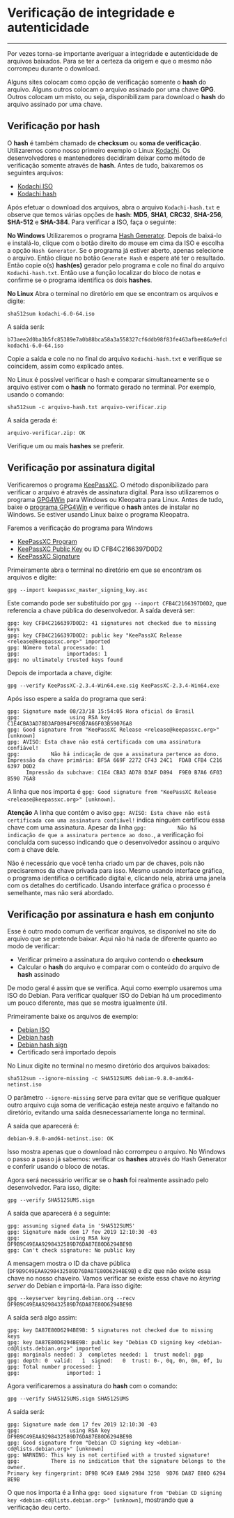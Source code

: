 # Verificação de integridade e autenticidade
***

Por vezes torna-se importante averiguar a integridade e autenticidade de arquivos baixados. Para se ter a certeza da origem e que o mesmo não corrompeu durante o download.

Alguns sites colocam como opção de verificação somente o **hash** do arquivo. Alguns outros colocam o arquivo assinado por uma chave **GPG**. Outros colocam um misto, ou seja, disponibilizam para download o **hash** do arquivo assinado por uma chave.


## Verificação por hash

O **hash** é também chamado de **checksum** ou **soma de verificação**.
Utilizaremos como nosso primeiro exemplo o Linux [Kodachi]. Os desenvolvedores e mantenedores decidiram deixar como método de verificação somente através de **hash**. Antes de tudo, baixaremos os seguintes arquivos:

* [Kodachi ISO]
* [Kodachi hash]

Após efetuar o download dos arquivos, abra o arquivo ```Kodachi-hash.txt``` e observe que temos várias opções de **hash**: **MD5**, **SHA1**, **CRC32**, **SHA-256**, **SHA-512** e **SHA-384**. Para verificar a ISO, faça o seguinte:

**No Windows** 
Utilizaremos o programa [Hash Generator]. Depois de baixá-lo e instalá-lo, clique com o botão direito do mouse em cima da ISO e escolha a opção ```Hash Generator```. Se o programa já estiver aberto, apenas selecione o arquivo. Então clique no botão ```Generate Hash``` e espere até ter o resultado.
Então copie o(s) **hash(es)** gerador pelo programa e cole no final do arquivo ```Kodachi-hash.txt```. Então use a função localizar do bloco de notas e confirme se o programa identifica os dois **hashes**.

**No Linux**
Abra o terminal no diretório em que se encontram os arquivos e digite:
```
sha512sum kodachi-6.0-64.iso
```
A saída será:
```
b73aee2d0ba3b5fc85389e7a0b88bca58a3a558327cf6ddb98f83fe463afbee86a9efcbbe7d73ed511e14eb6e2d830733502f21b946318bfd07fc7f759c9df02  kodachi-6.0-64.iso
```
Copie a saída e cole no no final do arquivo ```Kodachi-hash.txt``` e verifique se coincidem, assim como explicado antes.

No Linux é possível verificar o hash e comparar simultaneamente se o arquivo estiver com o **hash** no formato gerado no terminal. Por exemplo, usando o comando:

```
sha512sum -c arquivo-hash.txt arquivo-verificar.zip
```

A saída gerada é:

```
arquivo-verificar.zip: OK
```
 

Verifique um ou mais **hashes** se preferir.


## Verificação por assinatura digital

Verificaremos o programa [KeePassXC]. O método disponibilizado para verificar o arquivo é através de assinatura digital.
Para isso utilizaremos o programa [GPG4Win] para Windows ou Kleopatra para Linux. Antes de tudo, baixe o [programa GPG4Win] e verifique o **hash** antes de instalar no Windows. Se estiver usando Linux baixe o programa Kleopatra.

Faremos a verificação do programa para Windows
* [KeePassXC Program]
* [KeePassXC Public Key] ou ID CFB4C2166397D0D2
* [KeePassXC Signature]
 
Primeiramente abra o terminal no diretório em que se encontram os arquivos e digite:
```
gpg --import keepassxc_master_signing_key.asc
```
Este comando pode ser substituído por ```gpg --import CFB4C2166397D0D2```, que referencia a chave pública do desenvolvedor. A saída deverá ser:
```
gpg: key CFB4C2166397D0D2: 41 signatures not checked due to missing keys
gpg: key CFB4C2166397D0D2: public key "KeePassXC Release <release@keepassxc.org>" imported
gpg: Número total processado: 1
gpg:               importados: 1
gpg: no ultimately trusted keys found
```

Depois de importada a chave, digite:
```
gpg --verify KeePassXC-2.3.4-Win64.exe.sig KeePassXC-2.3.4-Win64.exe
```

Após isso espere a saída do programa que será:
```
gpg: Signature made 08/23/18 15:54:05 Hora oficial do Brasil
gpg:                using RSA key C1E4CBA3AD78D3AFD894F9E0B7A66F03B59076A8
gpg: Good signature from "KeePassXC Release <release@keepassxc.org>" [unknown]
gpg: AVISO: Esta chave não está certificada com uma assinatura confiável!
gpg:          Não há indicação de que a assinatura pertence ao dono.
Impressão da chave primária: BF5A 669F 2272 CF43 24C1  FDA8 CFB4 C216 6397 D0D2
      Impressão da subchave: C1E4 CBA3 AD78 D3AF D894  F9E0 B7A6 6F03 B590 76A8
```

A linha que nos importa é ```gpg: Good signature from "KeePassXC Release <release@keepassxc.org>" [unknown]```. 

**Atenção**
A linha que contém o aviso ```gpg: AVISO: Esta chave não está certificada com uma assinatura confiável!``` indica ninguém certificou essa chave com uma assinatura. Apesar da linha ```gpg:          Não há indicação de que a assinatura pertence ao dono.```, a verificação foi concluída com sucesso indicando que o desenvolvedor assinou o arquivo com a chave dele.

Não é necessário que você tenha criado um par de chaves, pois não precisaremos da chave privada para isso. Mesmo usando interface gráfica, o programa identifica o certificado digital e, clicando nela, abrirá uma janela com os detalhes do certificado. Usando interface gráfica o processo é semelhante, mas não será abordado.


## Verificação por assinatura e hash em conjunto

Esse é outro modo comum de verificar arquivos, se disponível no site do arquivo que se pretende baixar. Aqui não há nada de diferente quanto ao modo de verificar:

* Verificar primeiro a assinatura do arquivo contendo o **checksum**
* Calcular o **hash** do arquivo e comparar com o conteúdo do arquivo de **hash** assinado

De modo geral é assim que se verifica. Aqui como exemplo usaremos uma ISO do Debian. Para verificar qualquer ISO do Debian há um procedimento um pouco diferente, mas que se mostra igualmente útil.

Primeiramente baixe os arquivos de exemplo:

* [Debian ISO]
* [Debian hash]
* [Debian hash sign]
* Certificado será importado depois

No Linux digite no terminal no mesmo diretório dos arquivos baixados:
```
sha512sum --ignore-missing -c SHA512SUMS debian-9.8.0-amd64-netinst.iso
```
O parâmetro ```--ignore-missing``` serve para evitar que se verifique qualquer outro arquivo cuja soma de verificação esteja neste arquivo e faltando no diretório, evitando uma saída desnecessariamente longa no terminal.

A saída que aparecerá é:
```
debian-9.8.0-amd64-netinst.iso: OK
```
Isso mostra apenas que o download não corrompeu o arquivo. 
No Windows o passo a passo já sabemos: verificar os **hashes** através do Hash Generator e conferir usando o bloco de notas.

Agora será necessário verificar se o **hash** foi realmente assinado pelo desenvolvedor. Para isso, digite:
```
gpg --verify SHA512SUMS.sign
```

A saída que aparecerá é a seguinte:
```
gpg: assuming signed data in 'SHA512SUMS'
gpg: Signature made dom 17 fev 2019 12:10:30 -03
gpg:                using RSA key DF9B9C49EAA9298432589D76DA87E80D6294BE9B
gpg: Can't check signature: No public key
```

A mensagem mostra o ID da chave pública (```DF9B9C49EAA9298432589D76DA87E80D6294BE9B```) e diz que não existe essa chave no nosso chaveiro. Vamos verificar se existe essa chave no _keyring server_ do Debian e importá-la. Para isso digite:
```
gpg --keyserver keyring.debian.org --recv DF9B9C49EAA9298432589D76DA87E80D6294BE9B
````

A saída será algo assim:
```
gpg: key DA87E80D6294BE9B: 5 signatures not checked due to missing keys
gpg: key DA87E80D6294BE9B: public key "Debian CD signing key <debian-cd@lists.debian.org>" imported
gpg: marginals needed: 3  completes needed: 1  trust model: pgp
gpg: depth: 0  valid:   1  signed:   0  trust: 0-, 0q, 0n, 0m, 0f, 1u
gpg: Total number processed: 1
gpg:               imported: 1
```

Agora verificaremos a assinatura do **hash** com o comando:
```
gpg --verify SHA512SUMS.sign SHA512SUMS
```

A saída será:
```
gpg: Signature made dom 17 fev 2019 12:10:30 -03
gpg:                using RSA key DF9B9C49EAA9298432589D76DA87E80D6294BE9B
gpg: Good signature from "Debian CD signing key <debian-cd@lists.debian.org>" [unknown]
gpg: WARNING: This key is not certified with a trusted signature!
gpg:          There is no indication that the signature belongs to the owner.
Primary key fingerprint: DF9B 9C49 EAA9 2984 3258  9D76 DA87 E80D 6294 BE9B
```

O que nos importa é a linha ```gpg: Good signature from "Debian CD signing key <debian-cd@lists.debian.org>" [unknown]```, mostrando que a verificação deu certo.


[Kodachi]: https://www.digi77.com/index.php
[Kodachi ISO]: https://sourceforge.net/projects/linuxkodachi/files/latest/download
[Kodachi hash]: https://www.digi77.com/software/kodachi/Kodachi-hash.txt
[Hash Generator]: https://securityxploded.com/hashgenerator.php
[KeePassXC]: https://keepassxc.org
[KeePassXC Program]: https://github.com/keepassxreboot/keepassxc/releases/download/2.3.4/KeePassXC-2.3.4-Win64.exe
[KeePassXC Public Key]: https://keepassxc.org/keepassxc_master_signing_key.asc
[KeePassXC Signature]: https://github.com/keepassxreboot/keepassxc/releases/download/2.3.4/KeePassXC-2.3.4-Win64.exe.sig
[GPG4Win]: https://www.gpg4win.org/
[programa GPG4Win]: https://www.gpg4win.org/thanks-for-download.html
[Debian ISO]: https://cdimage.debian.org/debian-cd/current/amd64/iso-cd/debian-9.8.0-amd64-netinst.iso
[Debian hash]: https://cdimage.debian.org/debian-cd/current/amd64/iso-cd/SHA512SUMS
[Debian hash sign]: https://cdimage.debian.org/debian-cd/current/amd64/iso-cd/SHA512SUMS.sign
